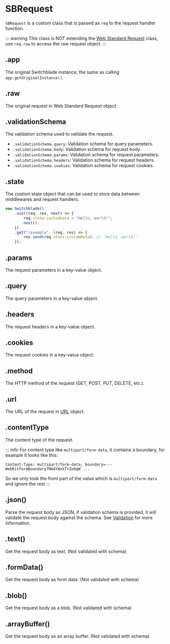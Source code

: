 # SBRequest

`SBRequest` is a custom class that is passed as `req` to the request handler function.

::: warning
This class is NOT extending the [Web Standard Request](https://developer.mozilla.org/en-US/docs/Web/API/Request) class, use `req.raw` to access the raw request object.
:::

## .app

The original Switchblade instance, the same as calling `app.getOriginalInstance()`.

## .raw

The original request in Web Standard Request object.

## .validationSchema

The validation schema used to validate the request.

- `.validationSchema.query`: Validation schema for query parameters.
- `.validationSchema.body`: Validation schema for request body.
- `.validationSchema.params`: Validation schema for request parameters.
- `.validationSchema.headers`: Validation schema for request headers.
- `.validationSchema.cookies`: Validation schema for request cookies.

## .state

The custom state object that can be used to store data between middlewares and request handlers.

```typescript
new Switchblade()
    .use((req, res, next) => {
        req.state.customData = "Hello, world!";
        next();
    })
    .get("/example", (req, res) => {
        res.send(req.state.customData); // 'Hello, world!'
    });
```

## .params

The request parameters in a key-value object.

## .query

The query parameters in a key-value object.

## .headers

The request headers in a key-value object.

## .cookies

The request cookies in a key-value object.

## .method

The HTTP method of the request (GET, POST, PUT, DELETE, etc.).

## .url

The URL of the request in [URL](https://developer.mozilla.org/en-US/docs/Web/API/URL) object.

## .contentType

The content type of the request.

::: info
For content type like `multipart/form-data`, it contains a boundary, for example it looks like this:

```shell
Content-Type: multipart/form-data; boundary=---WebKitFormBoundary7MA4YWxkTrZu0gW ...
```

So we only took the front part of the value which is `multipart/form-data` and ignore the rest
:::

## .json()

Parse the request body as JSON, if validation schema is provided, it will validate the request body against the schema. See [Validation](validation.md#request-validation) for more information.

## .text()

Get the request body as text. (Not validated with schema)

## .formData()

Get the request body as form data. (Not validated with schema)

## .blob()

Get the request body as a blob. (Not validated with schema)

## .arrayBuffer()

Get the request body as an array buffer. (Not validated with schema)
